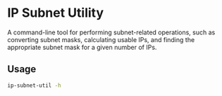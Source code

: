 # IP Subnet Utility

A command-line tool for performing subnet-related operations, such as converting subnet masks, calculating usable IPs, and finding the appropriate subnet mask for a given number of IPs.

## Usage

```bash
ip-subnet-util -h
